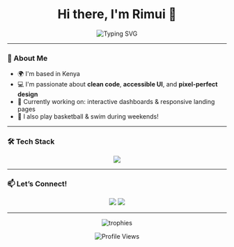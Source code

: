 <!-- Profile Header with GIF -->
<h1 align="center">Hi there, I'm Rimui 👋</h1>
<p align="center">
  <img src="https://readme-typing-svg.demolab.com?font=Fira+Code&size=22&pause=1000&color=F75C7E&center=true&vCenter=true&width=435&lines=Front-End+Engineer;React+%7C+Vue+%7C+TailwindCSS;Passionate+about+UI%2FUX+%26+Web+Animations" alt="Typing SVG" />
</p>

---

### 🚀 About Me

- 🌍 I'm based in Kenya  
- 💻 I'm passionate about **clean code**, **accessible UI**, and **pixel-perfect design**  
- 🔭 Currently working on: interactive dashboards & responsive landing pages  
- 🏀 I also play basketball & swim during weekends!

---

### 🛠️ Tech Stack

<div align="center">
  <img src="https://skillicons.dev/icons?i=html,css,js,ts,react,vue,nextjs,tailwind,sass,bootstrap,vite,figma,git,github,vscode&perline=8" />
</div>

---

### 📫 Let’s Connect!

<p align="center">
  <a href="mailto:rimuikaranja@example.com"><img src="https://img.shields.io/badge/email-%23D14836.svg?&style=for-the-badge&logo=gmail&logoColor=white"/></a>
  <a href="https://linkedin.com/in/"><img src="https://img.shields.io/badge/linkedin-%230077B5.svg?&style=for-the-badge&logo=linkedin&logoColor=white"/></a>
</p>

---

<p align="center">
  <img src="https://github-profile-trophy.vercel.app/?username=your-username&theme=onestar&no-frame=true&row=1" alt="trophies" />
</p>

<p align="center">
  <img src="https://komarev.com/ghpvc/?username=your-username&style=flat-square&color=brightgreen" alt="Profile Views" />
</p>
